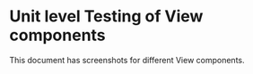 # Unit level Testing of View components

This document has screenshots for different View components.